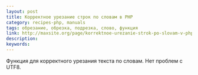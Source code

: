 ```yaml
---
layout: post
title: Корректное урезание строк по словам в PHP
category: recipes-php, manuals
tags: обрезание, обрезка, подрезка, слово, функция
link: http://maxsite.org/page/korrektnoe-urezanie-strok-po-slovam-v-php
description:
keywords:
---
```


<p>Функция для корректного урезания текста по словам. Нет проблем с UTF8.</p>
